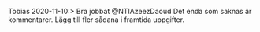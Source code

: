 
Tobias 2020-11-10:\> Bra jobbat @NTIAzeezDaoud Det enda som saknas är kommentarer. Lägg till fler sådana i framtida uppgifter.
